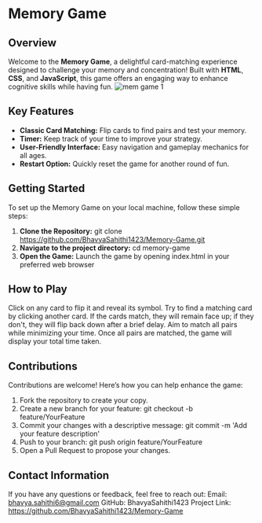 # Memory Game

## Overview
Welcome to the **Memory Game**, a delightful card-matching experience designed to challenge your memory and concentration! Built with **HTML**, **CSS**, and **JavaScript**, this game offers an engaging way to enhance cognitive skills while having fun.
![mem game 1](https://github.com/user-attachments/assets/b041fca8-fb58-46d3-98f0-764057931b10)
## Key Features
- **Classic Card Matching:** Flip cards to find pairs and test your memory.
- **Timer:** Keep track of your time to improve your strategy.
- **User-Friendly Interface:** Easy navigation and gameplay mechanics for all ages.
- **Restart Option:** Quickly reset the game for another round of fun.

## Getting Started
To set up the Memory Game on your local machine, follow these simple steps:

1. **Clone the Repository:**
   git clone https://github.com/BhavyaSahithi1423/Memory-Game.git
2. **Navigate to the project directory:**
   cd memory-game
3. **Open the Game:**
   Launch the game by opening index.html in your preferred web browser
   
## How to Play
Click on any card to flip it and reveal its symbol.
Try to find a matching card by clicking another card.
If the cards match, they will remain face up; if they don't, they will flip back down after a brief delay.
Aim to match all pairs while minimizing your time.
Once all pairs are matched, the game will display your total time taken.

## Contributions
Contributions are welcome! Here’s how you can help enhance the game:
1. Fork the repository to create your copy.
2. Create a new branch for your feature:
git checkout -b feature/YourFeature
3. Commit your changes with a descriptive message:
git commit -m 'Add your feature description'
4. Push to your branch:
git push origin feature/YourFeature
5. Open a Pull Request to propose your changes.

## Contact Information
If you have any questions or feedback, feel free to reach out:
Email: bhavya.sahithi6@gmail.com
GitHub: BhavyaSahithi1423
Project Link: https://github.com/BhavyaSahithi1423/Memory-Game
